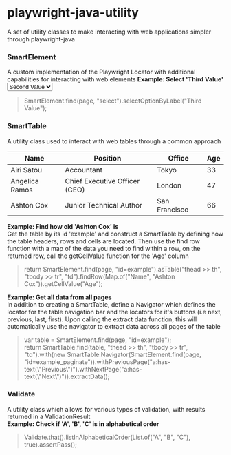 # playwright-java-utility
A set of utility classes to make interacting with web applications simpler through playwright-java

<h3>SmartElement</h3>
<span>A custom implementation of the Playwright Locator with additional capabilities for interacting with web elements</span>
<b>Example: Select 'Third Value' </b><select name="choice"><option value="first">First Value</option><option value="second" selected>Second Value</option><option value="third">Third Value</option></select><br>
<blockquote>SmartElement.find(page, "select").selectOptionByLabel("Third Value");</blockquote>
<h3>SmartTable</h3>
<span>A utility class used to interact with web tables through a common approach</span>
<table id="example">
  <thead>
    <tr><th>Name</th><th>Position</th><th>Office</th><th>Age</th></tr>
 	</thead>
 	<tbody>
 		 <tr><td>Airi Satou</td><td>Accountant</td><td>Tokyo</td><td>33</td></tr>
     <tr><td>Angelica Ramos</td><td>Chief Executive Officer (CEO)</td><td>London</td><td>47</td></tr>
     <tr><td>Ashton Cox</td><td>Junior Technical Author</td><td>San Francisco</td><td>66</td></tr>
  </tbody>
</table>

<b>Example: Find how old 'Ashton Cox' is</b><br>
<span>Get the table by its id 'example' and construct a SmartTable by defining how the table headers, rows and cells are located. Then use the find row function with a map of the data you need to find within a row, on the returned row, call the getCellValue function for the 'Age' column</span><br>
<blockquote>
<span>return SmartElement.find(page, "id=example").asTable("thead >> th", "tbody >> tr", "td").findRow(Map.of("Name", "Ashton Cox")).getCellValue("Age");</span>
</blockquote>
<b>Example: Get all data from all pages</b><br>
<span>In addition to creating a SmartTable, define a Navigator which defines the locator for the table navigation bar and the locators for it's buttons (i.e next, previous, last, first). Upon calling the extract data function, this will automatically use the navigator to extract data across all pages of the table</span><br>
<blockquote>
<span>var table = SmartElement.find(page, "id=example");</span><br>
<span>return SmartTable.find(table, "thead >> th", "tbody >> tr", "td").with(new SmartTable.Navigator(SmartElement.find(page, "id=example_paginate")).withPreviousPage("a:has-text(\"Previous\")").withNextPage("a:has-text(\"Next\")")).extractData();</span>
</blockquote>

<h3>Validate</h3>
A utility class which allows for various types of validation, with results returned in a ValidationResult
<br><b>Example: Check if 'A', 'B', 'C' is in alphabetical order</b><br>
<blockquote>Validate.that().listInAlphabeticalOrder(List.of("A", "B", "C"), true).assertPass();</blockquote>
